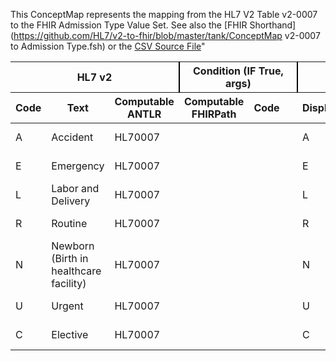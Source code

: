 This ConceptMap represents the mapping from the HL7 V2 Table v2-0007 to the FHIR Admission Type Value Set. See also the [FHIR Shorthand](https://github.com/HL7/v2-to-fhir/blob/master/tank/ConceptMap v2-0007 to Admission Type.fsh) or the [CSV Source File](https://github.com/HL7/v2-to-fhir/blob/master/mappings/)"
<table class='grid'><thead>
<tr><th colspan='3' style='border-right: 2px solid black;'>HL7 v2</th><th colspan='3' style='border-right: 2px solid black;'>Condition (IF True, args)</th><th colspan='4'>HL7 FHIR</th><th>Comments</th></tr>
<tr><th>Code</th><th>Text</th><th>Computable ANTLR</th><th>Computable FHIRPath</th><th>Code</th><th>&#xA0;</th><th>Display</th><th>Code System</th><th>&#xA0;</th></tr></thead>
<tbody>
<tr><td>A</td><td>Accident</td><td style='border-right: 2px'>HL70007</td><td></td><td></td><td style='border-right: 2px'></td><td>A</td><td></td><td>Accident</td><td>http://terminology.hl7.org/CodeSystem/v2-0007</td><td></td></tr>
<tr><td>E</td><td>Emergency</td><td style='border-right: 2px'>HL70007</td><td></td><td></td><td style='border-right: 2px'></td><td>E</td><td></td><td>Emergency</td><td>http://terminology.hl7.org/CodeSystem/v2-0007</td><td></td></tr>
<tr><td>L</td><td>Labor and Delivery</td><td style='border-right: 2px'>HL70007</td><td></td><td></td><td style='border-right: 2px'></td><td>L</td><td></td><td>Labor and Delivery</td><td>http://terminology.hl7.org/CodeSystem/v2-0007</td><td></td></tr>
<tr><td>R</td><td>Routine</td><td style='border-right: 2px'>HL70007</td><td></td><td></td><td style='border-right: 2px'></td><td>R</td><td></td><td>Routine</td><td>http://terminology.hl7.org/CodeSystem/v2-0007</td><td></td></tr>
<tr><td>N</td><td>Newborn (Birth in healthcare facility)</td><td style='border-right: 2px'>HL70007</td><td></td><td></td><td style='border-right: 2px'></td><td>N</td><td></td><td>Newborn (Birth in healthcare facility)</td><td>http://terminology.hl7.org/CodeSystem/v2-0007</td><td></td></tr>
<tr><td>U</td><td>Urgent</td><td style='border-right: 2px'>HL70007</td><td></td><td></td><td style='border-right: 2px'></td><td>U</td><td></td><td>Urgent</td><td>http://terminology.hl7.org/CodeSystem/v2-0007</td><td></td></tr>
<tr><td>C</td><td>Elective</td><td style='border-right: 2px'>HL70007</td><td></td><td></td><td style='border-right: 2px'></td><td>C</td><td></td><td>Elective</td><td>http://terminology.hl7.org/CodeSystem/v2-0007</td><td></td></tr>
</tbody></table>
